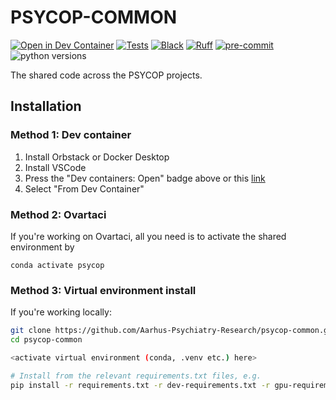 # PSYCOP-COMMON

<!-- [![PyPI](https://img.shields.io/pypi/v/psycop-common.svg)][pypi status] -->
<!-- [![Python Version](https://img.shields.io/pypi/pyversions/psycop-common)][pypi status] -->
[![Open in Dev Container](https://img.shields.io/static/v1?label=Dev%20Containers&message=Open&color=blue&logo=visualstudiocode)][dev container]
[![Tests](https://github.com/Aarhus-Psychiatry-Research/psycop-common/actions/workflows/tests.yml/badge.svg)][tests]
[![Black](https://img.shields.io/badge/code%20style-black-000000.svg)][black]
[![Ruff](https://img.shields.io/endpoint?url=https://raw.githubusercontent.com/charliermarsh/ruff/main/assets/badge/v2.json)](https://github.com/charliermarsh/ruff)
[![pre-commit](https://img.shields.io/badge/pre--commit-enabled-brightgreen?logo=pre-commit)](https://github.com/pre-commit/pre-commit)
![python versions](https://img.shields.io/badge/Python=3.10-blue)

[dev container]: https://vscode.dev/redirect?url=vscode://ms-vscode-remote.remote-containers/cloneInVolume?url=https://github.com/Aarhus-Psychiatry-Research/psycop-common
[pypi status]: https://pypi.org/project/psycop-common/
[tests]: https://github.com/Aarhus-Psychiatry-Research/psycop-common/actions?workflow=Tests
[black]: https://github.com/psf/black



<!-- start short-description -->

The shared code across the PSYCOP projects.

<!-- end short-description -->

## Installation
### Method 1: Dev container
1. Install Orbstack or Docker Desktop
2. Install VSCode
3. Press the "Dev containers: Open" badge above or this [link](https://vscode.dev/redirect?url=vscode://ms-vscode-remote.remote-containers/cloneInVolume?url=https://github.com/Aarhus-Psychiatry-Research/psycop-common)
4. Select "From Dev Container"

### Method 2: Ovartaci
If you're working on Ovartaci, all you need is to activate the shared environment by

```
conda activate psycop
```

### Method 3: Virtual environment install
If you're working locally:

```bash
git clone https://github.com/Aarhus-Psychiatry-Research/psycop-common.git
cd psycop-common

<activate virtual environment (conda, .venv etc.) here> 

# Install from the relevant requirements.txt files, e.g.
pip install -r requirements.txt -r dev-requirements.txt -r gpu-requirements.txt
```

<!--
To see more examples, see the [documentation].

# 📖 Documentation

| Documentation         |                                                          |
| --------------------- | -------------------------------------------------------- |
| 🔧 **[Installation]**  | Installation instructions on how to install this package |
| 📖 **[Documentation]** | A minimal and developing documentation                   |
| 👩‍💻 **[Tutorials]**     | Tutorials for using this package                         |
| 🎛️ **[API Reference]** | API reference for this package                           |
| 📚 **[FAQ]**           | Frequently asked questions                               |


# 💬 Where to ask questions

| Type                           |                        |
| ------------------------------ | ---------------------- |
| 📚 **FAQ**                      | [FAQ]                  |
| 🚨 **Bug Reports**              | [GitHub Issue Tracker] |
| 🎁 **Feature Requests & Ideas** | [GitHub Issue Tracker] |
| 👩‍💻 **Usage Questions**          | [GitHub Discussions]   |
| 🗯 **General Discussion**       | [GitHub Discussions]   |

[Documentation]: https://Aarhus-Psychiatry-Research.github.io/psycop-common/index.html
[Installation]: https://Aarhus-Psychiatry-Research.github.io/psycop-common/installation.html
[Tutorials]: https://Aarhus-Psychiatry-Research.github.io/psycop-common/tutorials.html
[API Reference]: https://Aarhus-Psychiatry-Research.github.io/psycop-common/references.html
[FAQ]: https://Aarhus-Psychiatry-Research.github.io/psycop-common/faq.html
[github issue tracker]: https://github.com/Aarhus-Psychiatry-Research/psycop-common/issues
[github discussions]: https://github.com/Aarhus-Psychiatry-Research/psycop-common/discussions
-->
